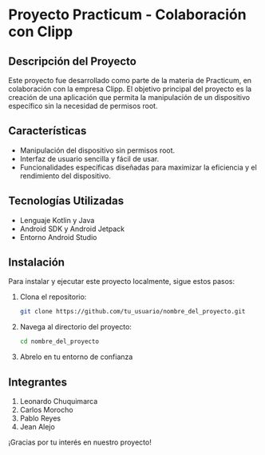 # Proyecto Practicum - Colaboración con Clipp

## Descripción del Proyecto

Este proyecto fue desarrollado como parte de la materia de Practicum, en colaboración con la empresa Clipp. 
El objetivo principal del proyecto es la creación de una aplicación que permita la manipulación de un dispositivo específico sin la necesidad de permisos root.

## Características

- Manipulación del dispositivo sin permisos root.
- Interfaz de usuario sencilla y fácil de usar.
- Funcionalidades específicas diseñadas para maximizar la eficiencia y el rendimiento del dispositivo.

## Tecnologías Utilizadas

- Lenguaje Kotlin y Java
- Android SDK y Android Jetpack
- Entorno Android Studio

## Instalación

Para instalar y ejecutar este proyecto localmente, sigue estos pasos:

1. Clona el repositorio:
    ```bash
    git clone https://github.com/tu_usuario/nombre_del_proyecto.git
    ```
2. Navega al directorio del proyecto:
    ```bash
    cd nombre_del_proyecto
    ```
3. Abrelo en tu entorno de confianza

## Integrantes

1. Leonardo Chuquimarca
2. Carlos Morocho
3. Pablo Reyes
4. Jean Alejo

¡Gracias por tu interés en nuestro proyecto!
